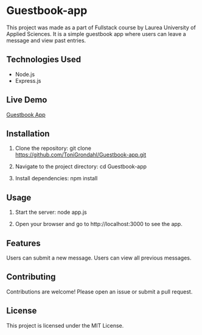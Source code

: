 # Guestbook-app

This project was made as a part of Fullstack course by Laurea University of Applied Sciences. It is a simple guestbook app where users can leave a message and view past entries.

## Technologies Used
- Node.js
- Express.js

## Live Demo
[Guestbook App](https://guestbook-app-6znh.onrender.com)

## Installation
1. Clone the repository:
   git clone https://github.com/ToniGrondahl/Guestbook-app.git
   
2. Navigate to the project directory:
   cd Guestbook-app

3. Install dependencies:
   npm install
   
## Usage
1. Start the server:
   node app.js

2. Open your browser and go to http://localhost:3000 to see the app.
   
## Features
Users can submit a new message.
Users can view all previous messages.

## Contributing
Contributions are welcome! Please open an issue or submit a pull request.

## License
This project is licensed under the MIT License.
